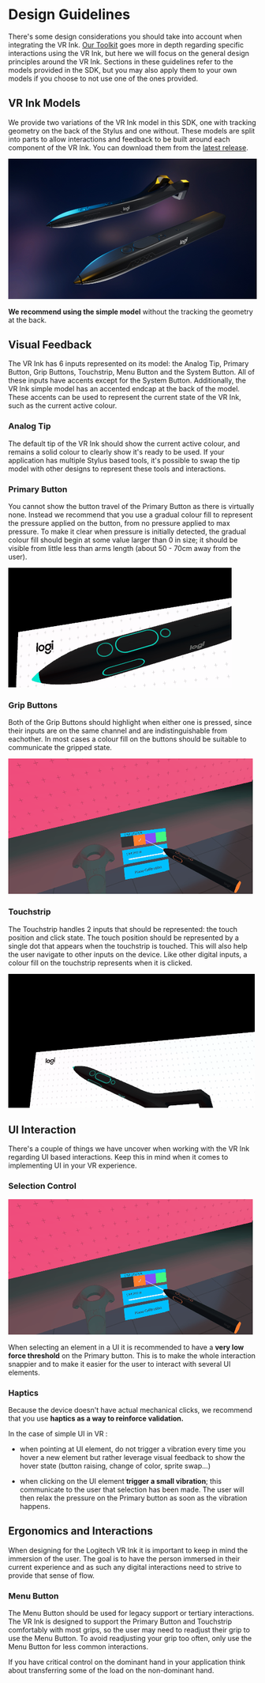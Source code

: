 # Design Guidelines

There's some design considerations you should take into account when integrating the VR Ink. [Our Toolkit](Assets/Toolkit) goes more in depth regarding specific interactions using the VR Ink, but here we will focus on the general design principles around the VR Ink. Sections in these guidelines refer to the models provided in the SDK, but you may also apply them to your own models if you choose to not use one of the ones provided.

## VR Ink Models

We provide two variations of the VR Ink model in this SDK, one with tracking geometry on the back of the Stylus and one without. These models are split into parts to allow interactions and feedback to be built around each component of the VR Ink. You can download them from the [latest release](https://github.com/Logitech/labs_vr_stylus_sdk/releases).

<img src="../../Documentation/Images/DesignGuidelines/VRInkModels.png" width="650" alt="VR Ink models">

**We recommend using the simple model** without the tracking the geometry at the back.

## Visual Feedback

The VR Ink has 6 inputs represented on its model: the Analog Tip, Primary Button, Grip Buttons, Touchstrip, Menu Button and the System Button. All of these inputs have accents except for the System Button. Additionally, the VR Ink simple model has an accented endcap at the back of the model. These accents can be used to represent the current state of the VR Ink, such as the current active colour.

### Analog Tip

The default tip of the VR Ink should show the current active colour, and remains a solid colour to clearly show it's ready to be used. If your application has multiple Stylus based tools, it's possible to swap the tip model with other designs to represent these tools and interactions.

### Primary Button

You cannot show the button travel of the Primary Button as there is virtually none. Instead we recommend that you use a gradual colour fill to represent the pressure applied on the button, from no pressure applied to max pressure. To make it clear when pressure is initially detected, the gradual colour fill should begin at some value larger than 0 in size; it should be visible from little less than arms length (about 50 - 70cm away from the user).

![Analog Button Highlight](../../Documentation/Images/DesignGuidelines/PrimaryButtonVisualFeedback.gif)

### Grip Buttons

Both of the Grip Buttons should highlight when either one is pressed, since their inputs are on the same channel and are indistinguishable from eachother. In most cases a colour fill on the buttons should be suitable to communicate the gripped state.

![Button Highlight](../../Documentation/Images/DesignGuidelines/ButtonVisualFeedback.gif)

### Touchstrip

The Touchstrip handles 2 inputs that should be represented: the touch position and click state. The touch position should be represented by a single dot that appears when the touchstrip is touched. This will also help the user navigate to other inputs on the device. Like other digital inputs, a colour fill on the touchstrip represents when it is clicked.

![Touchstrip Highlight](../../Documentation/Images/DesignGuidelines/TouchstripVisualFeedback.gif)

## UI Interaction

There's a couple of things we have uncover when working with the VR Ink regarding UI based interactions. Keep this in mind when it comes to implementing UI in your VR experience.

### Selection Control

![Button Highlight](../../Documentation/Images/DesignGuidelines/ButtonVisualFeedback.gif)

When selecting an element in a UI it is recommended to have a **very low force threshold** on the Primary button. This is to make the whole interaction snappier and to make it easier for the user to interact with several UI elements.

### Haptics

Because the device doesn't have actual mechanical clicks, we recommend that you use **haptics as a way to reinforce validation.**

In the case of simple UI in VR :

- when pointing at UI element, do not trigger a vibration every time you hover a new element but rather leverage visual feedback to show the hover state (button raising, change of color, sprite swap...)

- when clicking on the UI element **trigger a small vibration**; this communicate to the user that selection has been made. The user will then relax the pressure on the Primary button as soon as the vibration happens.

## Ergonomics and Interactions

When designing for the Logitech VR Ink it is important to keep in mind the immersion of the user. The goal is to have the person immersed in their current experience and as such any digital interactions need to strive to provide that sense of flow.

### Menu Button

The Menu Button should be used for legacy support or tertiary interactions. The VR Ink is designed to support the Primary Button and Touchstrip comfortably with most grips, so the user may need to readjust their grip to use the Menu Button. To avoid readjusting your grip too often, only use the Menu Button for less common interactions.

If you have critical control on the dominant hand in your application think about transferring some of the load on the non-dominant hand.
